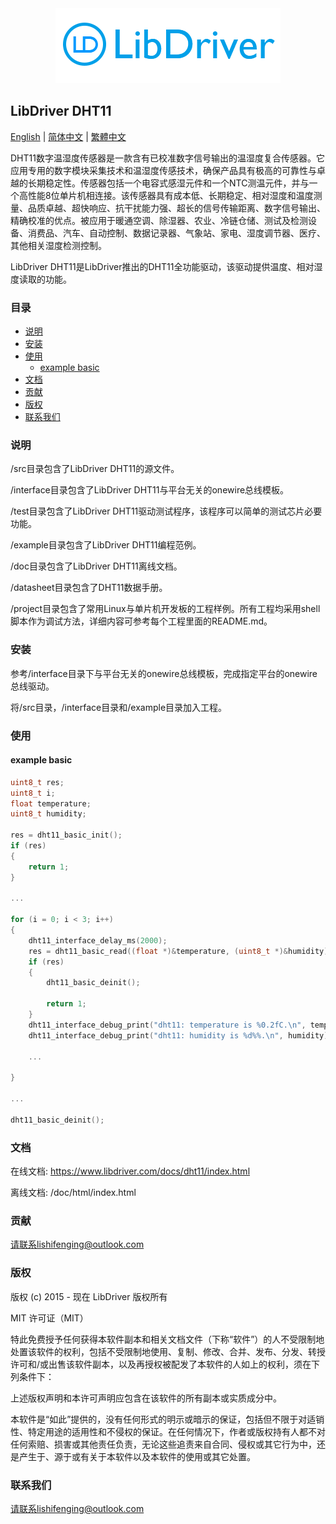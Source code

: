 <div align=center>
<img src="/doc/image/logo.png"/>
</div>

## LibDriver DHT11

[English](/README.md) | [ 简体中文](/README_zh-Hans.md) | [繁體中文](/README_zh-Hant.md)

DHT11数字温湿度传感器是一款含有已校准数字信号输出的温湿度复合传感器。它应用专用的数字模块采集技术和温湿度传感技术，确保产品具有极高的可靠性与卓越的长期稳定性。传感器包括一个电容式感湿元件和一个NTC测温元件，并与一个高性能8位单片机相连接。该传感器具有成本低、长期稳定、相对湿度和温度测量、品质卓越、超快响应、抗干扰能力强、超长的信号传输距离、数字信号输出、精确校准的优点。被应用于暖通空调、除湿器、农业、冷链仓储、测试及检测设备、消费品、汽车、自动控制、数据记录器、气象站、家电、湿度调节器、医疗、其他相关湿度检测控制。

LibDriver DHT11是LibDriver推出的DHT11全功能驱动，该驱动提供温度、相对湿度读取的功能。

### 目录

  - [说明](#说明)
  - [安装](#安装)
  - [使用](#使用)
    - [example basic](#example-basic)
  - [文档](#文档)
  - [贡献](#贡献)
  - [版权](#版权)
  - [联系我们](#联系我们)

### 说明

/src目录包含了LibDriver DHT11的源文件。

/interface目录包含了LibDriver DHT11与平台无关的onewire总线模板。

/test目录包含了LibDriver DHT11驱动测试程序，该程序可以简单的测试芯片必要功能。

/example目录包含了LibDriver DHT11编程范例。

/doc目录包含了LibDriver DHT11离线文档。

/datasheet目录包含了DHT11数据手册。

/project目录包含了常用Linux与单片机开发板的工程样例。所有工程均采用shell脚本作为调试方法，详细内容可参考每个工程里面的README.md。

### 安装

参考/interface目录下与平台无关的onewire总线模板，完成指定平台的onewire总线驱动。

将/src目录，/interface目录和/example目录加入工程。

### 使用

#### example basic

```C
uint8_t res;
uint8_t i;
float temperature;
uint8_t humidity;

res = dht11_basic_init();
if (res)
{
    return 1;
}

...

for (i = 0; i < 3; i++)
{
    dht11_interface_delay_ms(2000);
    res = dht11_basic_read((float *)&temperature, (uint8_t *)&humidity);
    if (res)
    {
        dht11_basic_deinit();

        return 1;
    }
    dht11_interface_debug_print("dht11: temperature is %0.2fC.\n", temperature);
    dht11_interface_debug_print("dht11: humidity is %d%%.\n", humidity); 
    
    ...
        
}

...

dht11_basic_deinit();
```

### 文档

在线文档: https://www.libdriver.com/docs/dht11/index.html

离线文档: /doc/html/index.html

### 贡献

请联系lishifenging@outlook.com

### 版权

版权 (c) 2015 - 现在 LibDriver 版权所有

MIT 许可证（MIT）

特此免费授予任何获得本软件副本和相关文档文件（下称“软件”）的人不受限制地处置该软件的权利，包括不受限制地使用、复制、修改、合并、发布、分发、转授许可和/或出售该软件副本，以及再授权被配发了本软件的人如上的权利，须在下列条件下：

上述版权声明和本许可声明应包含在该软件的所有副本或实质成分中。

本软件是“如此”提供的，没有任何形式的明示或暗示的保证，包括但不限于对适销性、特定用途的适用性和不侵权的保证。在任何情况下，作者或版权持有人都不对任何索赔、损害或其他责任负责，无论这些追责来自合同、侵权或其它行为中，还是产生于、源于或有关于本软件以及本软件的使用或其它处置。

### 联系我们

请联系lishifenging@outlook.com